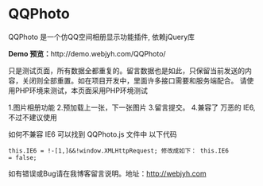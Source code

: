 QQPhoto
=========

<p>QQPhoto 是一个仿QQ空间相册显示功能插件, 依赖jQuery库</p>
<p><strong>Demo 预览：</strong>http://demo.webjyh.com/QQPhoto/</p>

只是测试页面，所有数据全都重复的。留言数据也是如此，只保留当前发送的内容，关闭则全部重置。如在项目开发中，里面许多接口需要和服务端配合。
请使用PHP环境来测试，本页面采用PHP环境测试

1.图片相册功能
2.预加载上一张，下一张图片
3.留言提交。
4.兼容了 万恶的 IE6, 不过不建议使用

如何不兼容 IE6 可以找到 QQPhoto.js 文件中 以下代码<br />
<code>
	this.IE6 = !-[1,]&&!window.XMLHttpRequest;
	修改成如下：
	this.IE6 = false;
</code>

如有错误或Bug请在我博客留言说明。地址：http://webjyh.com
